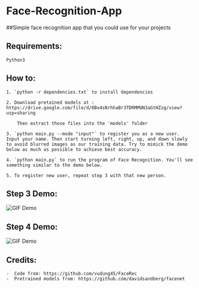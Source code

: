 # Face-Recognition-App

##Simple face recognition app that you could use for your projects

## Requirements:
    Python3

## How to:
    1. `python -r dependencies.txt` to install dependencies

    2. Download pretained models at : https://drive.google.com/file/d/0Bx4sNrhhaBr3TDRMMUN3aGtHZzg/view?usp=sharing

        Then extract those files into the 'models' folder
    
    3. `python main.py --mode "input"` to register you as a new user. Input your name. Then start turning left, right, up, and down slowly to avoid blurred images as our training data. Try to mimick the demo below as much as possible to achieve best accuracy.

    4. `python main.py` to run the program of Face Recognition. You'll see something similar to the demo below.

    5. To register new user, repeat step 3 with that new person.

## Step 3 Demo:
![GIF Demo](https://media.giphy.com/media/3o7aD7CZ6C3RLCvLgs/giphy.gif)

## Step 4 Demo:
![GIF Demo](https://media.giphy.com/media/l378mx3j8ZsWlOuze/giphy.gif)

## Credits:
    -  Code from: https://github.com/vudung45/FaceRec
    -  Pretrained models from: https://github.com/davidsandberg/facenet